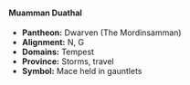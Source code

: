 #### Muamman Duathal
- **Pantheon:** Dwarven (The Mordinsamman)
- **Alignment:** N, G
- **Domains:** Tempest
- **Province:** Storms, travel
- **Symbol:** Mace held in gauntlets